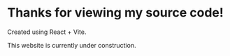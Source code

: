 # Thanks for viewing my source code!

Created using React + Vite.

This website is currently under construction. 